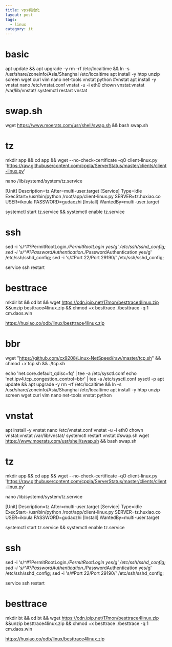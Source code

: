 ```yaml
---
title: vps初始化
layout: post
tags:
  - linux
category: it
---
```

# basic
apt update && apt upgrade -y
rm -rf /etc/localtime && ln -s /usr/share/zoneinfo/Asia/Shanghai /etc/localtime
apt install -y htop unzip screen wget curl  vim nano net-tools  vnstat python
#vnstat
apt install -y vnstat
nano /etc/vnstat.conf
vnstat -u -i eth0
chown vnstat:vnstat /var/lib/vnstat/
systemctl restart vnstat
# swap.sh
wget https://www.moerats.com/usr/shell/swap.sh && bash swap.sh
# tz
mkdir app && cd app && wget --no-check-certificate -qO client-linux.py 'https://raw.githubusercontent.com/cppla/ServerStatus/master/clients/client-linux.py'

nano /lib/systemd/system/tz.service

[Unit]
Description=tz
After=multi-user.target
[Service]
Type=idle
ExecStart=/usr/bin/python /root/app/client-linux.py SERVER=tz.huxiao.co USER=ikoula PASSWORD=gudaozhi
[Install]
WantedBy=multi-user.target

systemctl start tz.service && systemctl enable tz.service
# ssh
sed -i 's/^#\?PermitRootLogin.*/PermitRootLogin yes/g' /etc/ssh/sshd_config;
sed -i 's/^#\?PasswordAuthentication.*/PasswordAuthentication yes/g' /etc/ssh/sshd_config;
sed -i 's/#Port 22/Port 29190/' /etc/ssh/sshd_config;

service ssh restart
# besttrace
mkdir bt && cd bt && wget https://cdn.ipip.net/17mon/besttrace4linux.zip  &&unzip besttrace4linux.zip && chmod +x besttrace
./besttrace -q 1 cm.daos.win

https://huxiao.co/odb/linux/besttrace4linux.zip
# bbr
wget "https://github.com/cx9208/Linux-NetSpeed/raw/master/tcp.sh" && chmod +x tcp.sh && ./tcp.sh

echo 'net.core.default_qdisc=fq' |  tee -a /etc/sysctl.conf
echo 'net.ipv4.tcp_congestion_control=bbr' | tee -a /etc/sysctl.conf
sysctl -p
apt update && apt upgrade -y
rm -rf /etc/localtime && ln -s /usr/share/zoneinfo/Asia/Shanghai /etc/localtime
apt install -y htop unzip screen wget curl  vim nano net-tools  vnstat python
# vnstat
apt install -y vnstat
nano /etc/vnstat.conf
vnstat -u -i eth0
chown vnstat:vnstat /var/lib/vnstat/
systemctl restart vnstat
#swap.sh
wget https://www.moerats.com/usr/shell/swap.sh && bash swap.sh
# tz
mkdir app && cd app && wget --no-check-certificate -qO client-linux.py 'https://raw.githubusercontent.com/cppla/ServerStatus/master/clients/client-linux.py'

nano /lib/systemd/system/tz.service

[Unit]
Description=tz
After=multi-user.target
[Service]
Type=idle
ExecStart=/usr/bin/python /root/app/client-linux.py SERVER=tz.huxiao.co USER=ikoula PASSWORD=gudaozhi
[Install]
WantedBy=multi-user.target

systemctl start tz.service && systemctl enable tz.service
# ssh
sed -i 's/^#\?PermitRootLogin.*/PermitRootLogin yes/g' /etc/ssh/sshd_config;
sed -i 's/^#\?PasswordAuthentication.*/PasswordAuthentication yes/g' /etc/ssh/sshd_config;
sed -i 's/#Port 22/Port 29190/' /etc/ssh/sshd_config;

service ssh restart
# besttrace
mkdir bt && cd bt && wget https://cdn.ipip.net/17mon/besttrace4linux.zip  &&unzip besttrace4linux.zip && chmod +x besttrace
./besttrace -q 1 cm.daos.win

https://huxiao.co/odb/linux/besttrace4linux.zip


